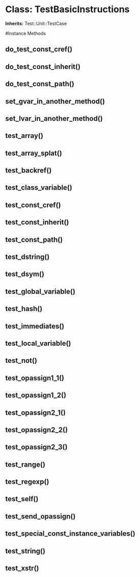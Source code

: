 # Class: TestBasicInstructions
**Inherits:** Test::Unit::TestCase
    




#Instance Methods
## do_test_const_cref() [](#method-i-do_test_const_cref)

## do_test_const_inherit() [](#method-i-do_test_const_inherit)

## do_test_const_path() [](#method-i-do_test_const_path)

## set_gvar_in_another_method() [](#method-i-set_gvar_in_another_method)

## set_lvar_in_another_method() [](#method-i-set_lvar_in_another_method)

## test_array() [](#method-i-test_array)

## test_array_splat() [](#method-i-test_array_splat)

## test_backref() [](#method-i-test_backref)

## test_class_variable() [](#method-i-test_class_variable)

## test_const_cref() [](#method-i-test_const_cref)

## test_const_inherit() [](#method-i-test_const_inherit)

## test_const_path() [](#method-i-test_const_path)

## test_dstring() [](#method-i-test_dstring)

## test_dsym() [](#method-i-test_dsym)

## test_global_variable() [](#method-i-test_global_variable)

## test_hash() [](#method-i-test_hash)

## test_immediates() [](#method-i-test_immediates)

## test_local_variable() [](#method-i-test_local_variable)

## test_not() [](#method-i-test_not)

## test_opassign1_1() [](#method-i-test_opassign1_1)

## test_opassign1_2() [](#method-i-test_opassign1_2)

## test_opassign2_1() [](#method-i-test_opassign2_1)

## test_opassign2_2() [](#method-i-test_opassign2_2)

## test_opassign2_3() [](#method-i-test_opassign2_3)

## test_range() [](#method-i-test_range)

## test_regexp() [](#method-i-test_regexp)

## test_self() [](#method-i-test_self)

## test_send_opassign() [](#method-i-test_send_opassign)

## test_special_const_instance_variables() [](#method-i-test_special_const_instance_variables)

## test_string() [](#method-i-test_string)

## test_xstr() [](#method-i-test_xstr)

